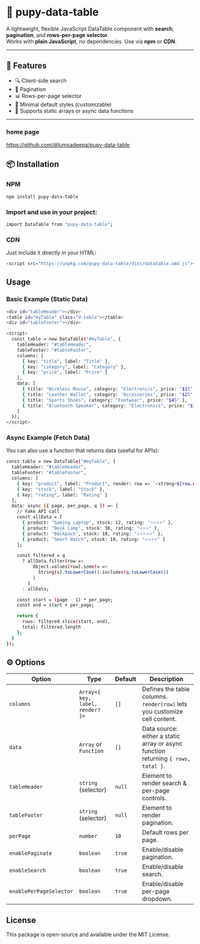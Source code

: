 # 📝 pupy-data-table

A lightweight, flexible JavaScript DataTable component with **search**, **pagination**, and **rows-per-page selector**.  
Works with **plain JavaScript**, no dependencies. Use via **npm** or **CDN**.

---

## 🚀 Features
- 🔍 Client-side search  
- 📑 Pagination  
- 📊 Rows-per-page selector  
- 🎨 Minimal default styles (customizable)  
- 🔌 Supports static arrays or async data functions  

---

### home page
https://github.com/dilumsadeepa/pupy-data-table

## 📦 Installation

### NPM
```bash
npm install pupy-data-table

```

### Import and use in your project:
```bash
import DataTable from "pupy-data-table";
```

### CDN

Just include it directly in your HTML:

```bash
<script src="https://unpkg.com/pupy-data-table/dist/datatable.umd.js"></script>

```

## Usage

### Basic Example (Static Data)


 
```bash
<div id="tableHeader"></div>
<table id="myTable" class="d-table"></table>
<div id="tableFooter"></div>

<script>
  const table = new DataTable("#myTable", {
    tableHeader: "#tableHeader",
    tableFooter: "#tableFooter",
    columns: [
      { key: "title", label: "Title" },
      { key: "category", label: "Category" },
      { key: "price", label: "Price" }
    ],
    data: [
      { title: "Wireless Mouse", category: "Electronics", price: "$15" },
      { title: "Leather Wallet", category: "Accessories", price: "$25" },
      { title: "Sports Shoes", category: "Footwear", price: "$45" },
      { title: "Bluetooth Speaker", category: "Electronics", price: "$30" }
    ]
  });
</script>
```

### Async Example (Fetch Data)

You can also use a function that returns data (useful for APIs):

```bash
const table = new DataTable("#myTable", {
  tableHeader: "#tableHeader",
  tableFooter: "#tableFooter",
  columns: [
    { key: "product", label: "Product", render: row => `<strong>${row.name}</strong>` },
    { key: "stock", label: "Stock" },
    { key: "rating", label: "Rating" }
  ],
  data: async ({ page, per_page, q }) => {
    // Fake API call
    const allData = [
      { product: "Gaming Laptop", stock: 12, rating: "⭐⭐⭐⭐" },
      { product: "Desk Lamp", stock: 30, rating: "⭐⭐⭐" },
      { product: "Backpack", stock: 18, rating: "⭐⭐⭐⭐⭐" },
      { product: "Smart Watch", stock: 10, rating: "⭐⭐⭐⭐" }
    ];

    const filtered = q
      ? allData.filter(row =>
          Object.values(row).some(v =>
            String(v).toLowerCase().includes(q.toLowerCase())
          )
        )
      : allData;

    const start = (page - 1) * per_page;
    const end = start + per_page;

    return {
      rows: filtered.slice(start, end),
      total: filtered.length
    };
  }
});

```

## ⚙️ Options

| Option                  | Type                             | Default | Description                                                                       |
| ----------------------- | -------------------------------- | ------- | --------------------------------------------------------------------------------- |
| `columns`               | `Array<{ key, label, render? }>` | `[]`    | Defines the table columns. `render(row)` lets you customize cell content.         |
| `data`                  | `Array` or `Function`            | `[]`    | Data source: either a static array or async function returning `{ rows, total }`. |
| `tableHeader`           | `string` (selector)              | `null`  | Element to render search & per-page controls.                                     |
| `tableFooter`           | `string` (selector)              | `null`  | Element to render pagination.                                                     |
| `perPage`               | `number`                         | `10`    | Default rows per page.                                                            |
| `enablePaginate`        | `boolean`                        | `true`  | Enable/disable pagination.                                                        |
| `enableSearch`          | `boolean`                        | `true`  | Enable/disable search.                                                            |
| `enablePerPageSelector` | `boolean`                        | `true`  | Enable/disable per-page dropdown.                                                 |


## License

This package is open-source and available under the MIT License.
